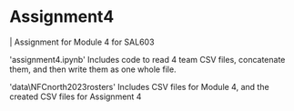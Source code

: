 # Assignment4
| Assignment for Module 4 for SAL603

'assignment4.ipynb'
Includes code to read 4 team CSV files, concatenate them, and then write them as one whole file.

'data\NFCnorth2023rosters'
Includes CSV files for Module 4, and the created CSV files for Assignment 4
